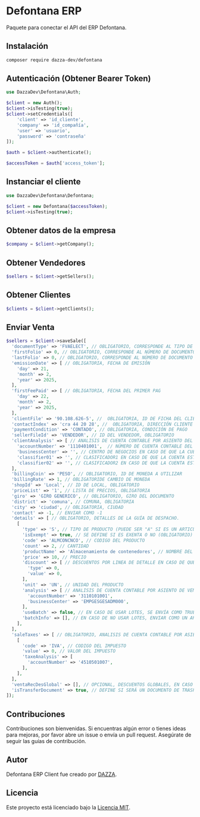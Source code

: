 # Defontana ERP

Paquete para conectar el API del ERP Defontana.

## Instalación

```bash
composer require dazza-dev/defontana
```

## Autenticación (Obtener Bearer Token)

```php
use DazzaDev\Defontana\Auth;

$client = new Auth();
$client->isTesting(true);
$client->setCredentials([
    'client' => 'id_cliente',
    'company' => 'id_compañía',
    'user' => 'usuario',
    'password' => 'contraseña'
]);

$auth = $client->authenticate();

$accessToken = $auth['access_token'];
```

## Instanciar el cliente

```php
use DazzaDev\Defontana\Defontana;

$client = new Defontana($accessToken);
$client->isTesting(true);
```

## Obtener datos de la empresa

```php
$company = $client->getCompany();
```

## Obtener Vendedores

```php
$sellers = $client->getSellers();
```

## Obtener Clientes

```php
$clients = $client->getClients();
```

## Enviar Venta

```php
$sellers = $client->saveSale([
  'documentType' => 'FVAELECT', // OBLIGATORIO, CORRESPONDE AL TIPO DE DOCUMENTO
  'firstFolio' => 0, // OBLIGATORIO, CORRESPONDE AL NÚMERO DE DOCUMENTO (SI SE DEJA EN 0, TOMARÁ EL CORRELATIVO)
  'lastFolio' => 0, // OBLIGATORIO, CORRESPONDE AL NÚMERO DE DOCUMENTO (SI SE DEJA EN 0, TOMARÁ EL CORRELATIVO)
  'emissionDate' => [ // OBLIGATORIA, FECHA DE EMISIÓN
    'day' => 21,
    'month' => 2,
    'year' => 2025,
  ],
  'firstFeePaid' => [ // OBLIGATORIA, FECHA DEL PRIMER PAG
    'day' => 22,
    'month' => 2,
    'year' => 2025,
  ],
  'clientFile' => '90.108.626-5', //  OBLIGATORIA, ID DE FICHA DEL CLIENTE
  'contactIndex' => 'cra 44 20 28', //  OBLIGATORIA, DIRECCIÓN CLIENTE
  'paymentCondition' => 'CONTADO', // OBLIGATORIA, CONDICIÓN DE PAGO
  'sellerFileId' => 'VENDEDOR', // ID DEL VENDEDOR, OBLIGATORIO
  'clientAnalysis' => [ // ANALISIS DE CUENTA CONTABLE POR ASIENTO DEL CLIENTE
    'accountNumber' => '1110401001',  // NÚMERO DE CUENTA CONTABLE DEL ASIENTO POR CLIENTES
    'businessCenter' => '', // CENTRO DE NEGOCIOS EN CASO DE QUE LA CUENTA ESTÉ CONFIGURADA PARA USAR CENTRO DE NEGOCIOS.
    'classifier01' => '', // CLASIFICADOR1 EN CASO DE QUE LA CUENTA ESTÉ CONFIGURADA PARA USAR CLASIFICADORES.
    'classifier02' => '', // CLASIFICADOR2 EN CASO DE QUE LA CUENTA ESTÉ CONFIGURADA PARA USAR CLASIFICADORES.
  ],
  'billingCoin' => 'PESO', // OBLIGATORIO, ID DE MONEDA A UTILIZAR
  'billingRate' => 1, // OBLIGATORIDE CAMBIO DE MONEDA
  'shopId' => 'Local', // ID DE LOCAL, OBLIGATORIO
  'priceList' => '1', // LISTA DE PRECIOS, OBLIGATORIA
  'giro' => 'GIRO GENERICO', // OBLIGATORIO, GIRO DEL DOCUMENTO
  'district' => 'comuna', // COMUNA, OBLIGATORIA
  'city' => 'ciudad', // OBLIGATORIA, CIUDAD
  'contact' => -1, // ENVIAR COMO -1
  'details' => [ // OBLIGATORIO, DETALLES DE LA GUÍA DE DESPACHO.
    [
      'type' => 'S', // TIPO DE PRODUCTO (PUEDE SER "A" SI ES UN ARTICULO O "S" SI ES UN SERVICIO) (OBLIGATORIA)
      'isExempt' => true, // SE DEFINE SI ES EXENTA O NO (OBLIGATORIO)
      'code' => 'ALMCONCNCO', // CODIGO DEL PRODUCTO
      'count' => 2, // CANTIDAD
      'productName' => 'Almacenamiento de contenedores', // NOMBRE DEL PRODUCTO
      'price' => 10, // PRECIO
      'discount' => [ // DESCUENTOS POR LINEA DE DETALLE EN CASO DE QUE EXISTAN (EN CASO DE QUE NO EXISTAN, ENVIAR AMBOS DATOS COMO 0)
        'type' => 0,
        'value' => 0,
      ],
      'unit' => 'UN', // UNIDAD DEL PRODUCTO
      'analysis' => [ // ANALISIS DE CUENTA CONTABLE POR ASIENTO DE VENTAS
        'accountNumber' => '3110101001',
        'businessCenter' => 'EMPGESGESADM000',
      ],
      'useBatch' => false, // EN CASO DE USAR LOTES, SE ENVÍA COMO TRUE, SINO FALSE
      'batchInfo' => [], // EN CASO DE NO USAR LOTES, ENVIAR COMO UN ARREGLO VACÍO []
    ],
  ],
  'saleTaxes' => [ // OBLIGATORIO, ANALISIS DE CUENTA CONTABLE POR ASIENTO DE IMPUESTOS
    [
      'code' => 'IVA', // CODIGO DEL IMPUESTO
      'value' => 0, // VALOR DEL IMPUESTO
      'taxeAnalysis' => [
        'accountNumber' => '4510501007',
      ],
    ],
  ],
  'ventaRecDesGlobal' => [], // OPCIONAL, DESCUENTOS GLOBALES, EN CASO DE NO USAR ENVIAR COMO UN ARREGLO VACÍO []
  'isTransferDocument' => true, // DEFINE SI SERÁ UN DOCUMENTO DE TRASPASO O NO (SI ES FALSE SE ENVÍA AL SII, SI ES TRUE NO SE ENVÍA AL SII).
]);
```

## Contribuciones

Contribuciones son bienvenidas. Si encuentras algún error o tienes ideas para mejoras, por favor abre un issue o envía un pull request. Asegúrate de seguir las guías de contribución.

## Autor

Defontana ERP Client fue creado por [DAZZA](https://github.com/dazza-dev).

## Licencia

Este proyecto está licenciado bajo la [Licencia MIT](https://opensource.org/licenses/MIT).

